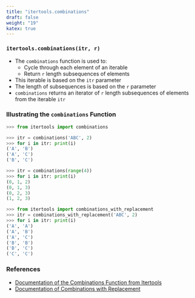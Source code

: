 ```yaml
---
title: "itertools.combinations"
draft: false
weight: "19"
katex: true
---
```


### `itertools.combinations(itr, r)`
- The `combinations` function is used to:
	- Cycle through each element of an iterable
	- Return `r` length subsequences of elements
- This iterable is based on the `itr` parameter
- The length of subsequences is based on the `r` parameter
- `combinations` returns an iterator of `r` length subsequences of elements from the iterable `itr`

### Illustrating the `combinations` Function

```python
>>> from itertools import combinations

>>> itr = combinations('ABC', 2)
>>> for i in itr: print(i)
('A', 'B')
('A', 'C')
('B', 'C')

>>> itr = combinations(range(4))
>>> for i in itr: print(i)
(0, 1, 2)
(0, 1, 3)
(0, 2, 3)
(1, 2, 3)

>>> from itertools import combinations_with_replacement
>>> itr = combinations_with_replacement('ABC', 2)
>>> for i in itr: print(i)
('A', 'A')
('A', 'B')
('A', 'C')
('B', 'B')
('B', 'C')
('C', 'C')
```

### References
- [Documentation of the Combinations Function from Itertools](https://docs.python.org/3/library/itertools.html#itertools.combinations)
- [Documentation of Combinations with Replacement](https://docs.python.org/3/library/itertools.html#itertools.combinations_with_replacement)
